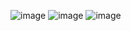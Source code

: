 ![image](https://github.com/user-attachments/assets/2c321a08-a909-4270-9c50-3d7a7295af6d)
![image](https://github.com/user-attachments/assets/a702cd50-1636-472a-aaa2-bae42ba66b36)
![image](https://github.com/user-attachments/assets/ed22d525-00e9-43ef-8be1-ee14d7f8dc40)
